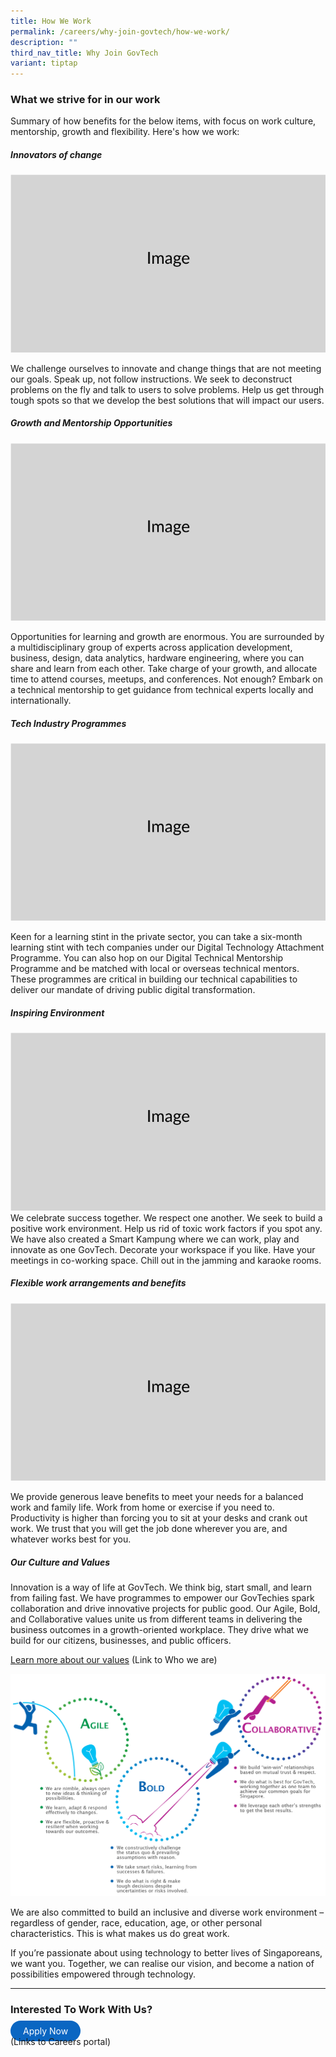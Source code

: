 ```yaml
---
title: How We Work
permalink: /careers/why-join-govtech/how-we-work/
description: ""
third_nav_title: Why Join GovTech
variant: tiptap
---
```

### What we strive for in our work
Summary of how benefits for the below items, with focus on work culture, mentorship, growth and flexibility. Here's how we work:

##### Innovators of change
![](/images/Placeholders/Screenshot_2023_11_10_at_9_56_05_AM.png)

We challenge ourselves to innovate and change things that are not meeting our goals. Speak up, not follow instructions. We seek to deconstruct problems on the fly and talk to users to solve problems. Help us get through tough spots so that we develop the best solutions that will impact our users.

 #####  Growth and Mentorship Opportunities
![](/images/Placeholders/Screenshot_2023_11_10_at_9_56_05_AM.png)

Opportunities for learning and growth are enormous. You are surrounded by a multidisciplinary group of experts across application development, business, design, data analytics, hardware engineering, where you can share and learn from each other. Take charge of your growth, and allocate time to attend courses, meetups, and conferences. Not enough? Embark on a technical mentorship to get guidance from technical experts locally and internationally.

##### Tech Industry Programmes
![](/images/Placeholders/Screenshot_2023_11_10_at_9_56_05_AM.png)

Keen for a learning stint in the private sector, you can take a six-month learning stint with tech companies under our Digital Technology Attachment Programme. You can also hop on our Digital Technical Mentorship Programme and be matched with local or overseas technical mentors. These programmes are critical in building our technical capabilities to deliver our mandate of driving public digital transformation. 

##### Inspiring Environment
![](/images/Placeholders/Screenshot_2023_11_10_at_9_56_05_AM.png)
We celebrate success together. We respect one another. We seek to build a positive work environment. Help us rid of toxic work factors if you spot any. We have also created a Smart Kampung where we can work, play and innovate as one GovTech. Decorate your workspace if you like. Have your meetings in co-working space. Chill out in the jamming and karaoke rooms.

##### Flexible work arrangements and benefits
![](/images/Placeholders/Screenshot_2023_11_10_at_9_56_05_AM.png)

We provide generous leave benefits to meet your needs for a balanced work and family life. Work from home or exercise if you need to. Productivity is higher than forcing you to sit at your desks and crank out work. We trust that you will get the job done wherever you are, and whatever works best for you.

##### Our Culture and Values

Innovation is a way of life at GovTech.  We think big, start small, and learn from failing fast.  We have programmes to empower our GovTechies spark collaboration and drive innovative projects for public good.
Our Agile, Bold, and Collaborative values unite us from different teams in delivering the business outcomes in a growth-oriented workplace.  They drive what we build for our citizens, businesses, and public officers.

[Learn more about our values](/who-we-are) (Link to Who we are)

![Why GovTech - Agile Bold Collaborative](/images/careers/why-govtech-abc.png)

We are also committed to build an inclusive and diverse work environment – regardless of gender, race, education, age, or other personal characteristics.  This is what makes us do great work.

If you’re passionate about using technology to better lives of Singaporeans, we want you. Together, we can realise our vision, and become a nation of possibilities empowered through technology.

---

### Interested To Work With Us?
<a href="https://go.gov.sg/govtechcareers" target="_blank" style="background-color: #0A66C2; color: white; text-decoration: none; border-radius: 100px; padding-left: 20px; padding-right: 20px; padding-top:8px; padding-bottom:8px">Apply Now</a>
<br>(Links to Careers portal)